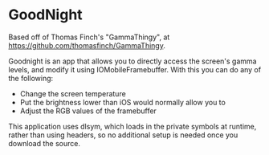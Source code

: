 # GoodNight  
Based off of Thomas Finch's "GammaThingy", at https://github.com/thomasfinch/GammaThingy.  
  
Goodnight is an app that allows you to directly access the screen's gamma levels, and modify it using IOMobileFramebuffer. With this you can do any of the following:  
* Change the screen temperature  
* Put the brightness lower than iOS would normally allow you to  
* Adjust the RGB values of the framebuffer  
  
This application uses dlsym, which loads in the private symbols at runtime, rather than using headers, so no additional setup is needed once you download the source.

